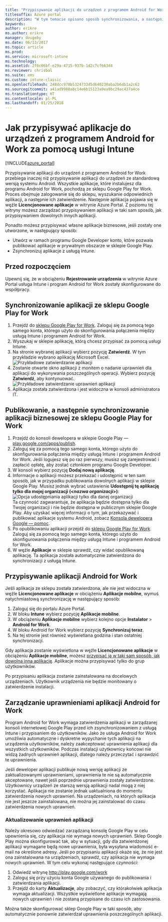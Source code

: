```yaml
---
title: "Przypisywanie aplikacji do urządzeń z programem Android for Work"
titlesuffix: Azure portal
description: "W tym temacie opisano sposób synchronizowania, a następnie przypisywania aplikacji ze sklepu Google Play for Work na urządzeniach z programem Android for Work."
keywords: 
author: erikre
ms.author: erikre
manager: dougeby
ms.date: 06/13/2017
ms.topic: article
ms.prod: 
ms.service: microsoft-intune
ms.technology: 
ms.assetid: 2f6c06bf-e29a-4715-937b-1d2c7cf663d4
ms.reviewer: chrisbal
ms.suite: ems
ms.custom: intune-classic
ms.openlocfilehash: 248dcc978b5324733d5d640230aba2b6db1a2c62
ms.sourcegitcommit: a41ad9988a8c14e6b15123a9ea9bc29ac437a4ce
ms.translationtype: HT
ms.contentlocale: pl-PL
ms.lasthandoff: 01/25/2018
---
```

# <a name="how-to-assign-apps-to-android-for-work-devices-with-intune"></a>Jak przypisywać aplikacje do urządzeń z programem Android for Work za pomocą usługi Intune

[!INCLUDE[azure_portal](./includes/azure_portal.md)]

Przypisywanie aplikacji do urządzeń z programem Android for Work przebiega inaczej niż przypisywanie aplikacji do urządzeń ze standardową wersją systemu Android. Wszystkie aplikacje, które instalujesz dla programu Android for Work, pochodzą ze sklepu Google Play for Work. Proces obejmuje zalogowanie się do sklepu, wyszukanie odpowiednich aplikacji, a następnie ich zatwierdzenie.
Następnie aplikacja pojawia się w węźle **Licencjonowane aplikacje** w witrynie Azure Portal. Z poziomu tej witryny możesz zarządzać przypisywaniem aplikacji w taki sam sposób, jak przypisywaniem dowolnych innych aplikacji.

Ponadto możesz przypisywać własne aplikacje biznesowe, jeśli zostały one utworzone, w następujący sposób:
- Utwórz w ramach programu Google Developer konto, które pozwala publikować aplikacje w prywatnym obszarze w sklepie Google Play.
- Zsynchronizuj aplikacje z usługą Intune.

## <a name="before-you-start"></a>Przed rozpoczęciem

Upewnij się, że w obciążeniu **Rejestrowanie urządzenia** w witrynie Azure Portal usługa Intune i program Android for Work zostały skonfigurowane do współpracy.

## <a name="synchronize-an-app-from-the-google-play-for-work-store"></a>Synchronizowanie aplikacji ze sklepu Google Play for Work

1. Przejdź do [sklepu Google Play for Work](https://play.google.com/work). Zaloguj się za pomocą tego samego konta, którego użyto do skonfigurowania połączenia między usługą Intune i programem Android for Work.
2. Wyszukaj w sklepie aplikację, którą chcesz przypisać za pomocą usługi Intune.
3. Na stronie wybranej aplikacji wybierz pozycję **Zatwierdź**. W tym przykładzie wybrano aplikację Microsoft Excel.<br>
  ![Przykładowe zatwierdzanie aplikacji](media/approve.png)
4. Zostanie otwarte okno aplikacji z monitem o nadanie uprawnień dla aplikacji do wykonywania poszczególnych operacji. Wybierz pozycję **Zatwierdź**, aby kontynuować.<br>
  ![Przykładowe zatwierdzanie uprawnień aplikacji](media/approve-app-permissions.png)
5. Aplikacja została zatwierdzona i jest widoczna w konsoli administratora IT.

## <a name="publish-then-synchronize-a-line-of-business-app-from-the-google-play-for-work-store"></a>Publikowanie, a następnie synchronizowanie aplikacji biznesowej ze sklepu Google Play for Work

1. Przejdź do konsoli dewelopera w sklepie Google Play — [play.google.com/apps/publish](https://play.google.com/apps/publish).
2. Zaloguj się za pomocą tego samego konta, którego użyto do skonfigurowania połączenia między usługą Intune i programem Android for Work. Jeśli logujesz się po raz pierwszy, musisz się zarejestrować i zapłacić opłatę, aby zostać członkiem programu Google Developer.
3. W konsoli wybierz pozycję **Dodaj nową aplikację**.
4. Informacje o aplikacji możesz przekazać i udostępnić w ten sam sposób, jak w przypadku publikowania dowolnych aplikacji w sklepie Google Play. Musisz jednak wybrać ustawienie **Udostępnij tę aplikację tylko dla mojej organizacji (<*nazwa organizacji*>)**:<br>
  ![Opcja udostępniania aplikacji tylko dla danej organizacji](media/restrict.png)<br>
Ta czynność zagwarantuje, że aplikacja będzie dostępna tylko dla Twojej organizacji i nie będzie dostępna w publicznym sklepie Google Play.
Aby uzyskać więcej informacji o tym, jak przekazywać i publikować aplikacje systemu Android, zobacz [Konsola dewelopera Google — pomoc](https://support.google.com/googleplay/android-developer/answer/113469).
5. Po opublikowaniu aplikacji przejdź do [sklepu Google Play for Work](https://play.google.com/work). Zaloguj się za pomocą tego samego konta, którego użyto do skonfigurowania połączenia między usługą Intune i programem Android for Work.
6. W węźle **Aplikacje** w sklepie sprawdź, czy widać opublikowaną aplikację. Ta aplikacja została automatycznie zatwierdzona do synchronizacji z usługą Intune.

## <a name="assign-an-android-for-work-app"></a>Przypisywanie aplikacji Android for Work

Jeśli aplikacja ze sklepu została zatwierdzona, ale nie jest widoczna w węźle **Licencjonowane aplikacje** w obciążeniu **Aplikacje mobilne**, wymuś natychmiastową synchronizację w następujący sposób:

1. Zaloguj się do portalu Azure Portal.
2. W bloku **Intune** wybierz pozycję **Aplikacje mobilne**.
3. W obciążeniu **Aplikacje mobilne** wybierz kolejno opcje **Instalator** > **Android for Work**.
4. W bloku Android for Work wybierz pozycję **Synchronizuj teraz**.
5. Na tej stronie jest również wyświetlana godzina i stan ostatniej synchronizacji.

Gdy aplikacja zostanie wyświetlona w węźle **Licencjonowane aplikacje** w obciążeniu **Aplikacje mobilne**, możesz [przypisać ją w taki sam sposób, jak dowolną inną aplikację](/intune-azure/manage-apps/deploy-apps). Aplikacje można przypisywać tylko do grup użytkowników.

Po przypisaniu aplikacja zostanie zainstalowana na docelowych urządzeniach. Użytkownik urządzenia nie będzie monitowany o zatwierdzenie instalacji.

## <a name="manage-android-for-work-app-permissions"></a>Zarządzanie uprawnieniami aplikacji Android for Work
Program Android for Work wymaga zatwierdzenia aplikacji w zarządzanej konsoli internetowej Google Play przed ich zsynchronizowaniem z usługą Intune i przypisaniem do użytkowników.  Jako że usługa Android for Work umożliwia automatyczne i dyskretne wypychanie tych aplikacji na urządzenia użytkowników, należy zaakceptować uprawnienia aplikacji dla wszystkich użytkowników.  Podczas instalacji użytkownicy końcowi nie widzą żadnych uprawnień aplikacji, dlatego należy przeczytać i sprawdzić te uprawnienia.

Jeśli deweloper aplikacji publikuje nową wersję aplikacji ze zaktualizowanymi uprawnieniami, uprawnienia te nie są automatycznie akceptowane, nawet jeśli poprzednie uprawnienia zostały zatwierdzone. Użytkownicy urządzeń ze starszą wersją aplikacji nadal mogą z niej korzystać. Aplikacja nie zostanie jednak uaktualniona do momentu zatwierdzenia nowych uprawnień. Na urządzeniach, na których aplikacja nie jest jeszcze zainstalowana, nie można jej zainstalować do czasu zatwierdzenia nowych uprawnień.

### <a name="how-to-update-app-permissions"></a>Aktualizowanie uprawnień aplikacji

Należy okresowo odwiedzać zarządzaną konsolę Google Play w celu upewnienia się, czy aplikacja nie wymaga nowych uprawnień. Sklep Google Play można skonfigurować tak, aby w sytuacji, gdy dla zatwierdzonej aplikacji wymagane będą nowe uprawnienia, była wysyłana wiadomość e-mail na określone adresy. Jeśli po przypisaniu aplikacji okaże się, że nie jest ona zainstalowana na urządzeniach, sprawdź, czy aplikacja nie wymaga nowych uprawnień. W tym celu wykonaj następujące czynności:

1. Odwiedź witrynę http://play.google.com/work
2. Zaloguj się przy użyciu konta Google używanego do publikowania i zatwierdzania aplikacji.
3. Przejdź do karty **Aktualizacje**, aby zobaczyć, czy którakolwiek aplikacja wymaga aktualizacji.  Wszystkie wyświetlone aplikacje wymagają nowych uprawnień i nie zostaną przypisane do czasu ich zastosowania.  

Można także skonfigurować sklep Google Play w taki sposób, aby automatycznie ponownie zatwierdzał uprawnienia poszczególnych aplikacji. 




